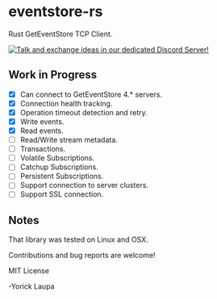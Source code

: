 # eventstore-rs
Rust GetEventStore TCP Client.

[![Talk and exchange ideas in our dedicated Discord Server!]()](https://discord.gg/x7q37jJ)

## Work in Progress

- [x] Can connect to GetEventStore 4.* servers.
- [x] Connection health tracking.
- [x] Operation timeout detection and retry.
- [x] Write events.
- [x] Read events.
- [ ] Read/Write stream metadata.
- [ ] Transactions.
- [ ] Volatile Subscriptions.
- [ ] Catchup Subscriptions.
- [ ] Persistent Subscriptions.
- [ ] Support connection to server clusters.
- [ ] Support SSL connection.

## Notes

That library was tested on Linux and OSX.

Contributions and bug reports are welcome!

MIT License

-Yorick Laupa
